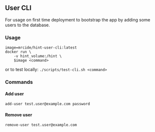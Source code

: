 ## User CLI
For usage on first time deployment to bootstrap the app by adding some users 
to the database.

### Usage

    image=mrcide/hint-user-cli:latest
    docker run \
        -v hint_volume:/hint \
        $image <command>

or to test locally:
`./scripts/test-cli.sh <command>`

### Commands
#### Add user

    add-user test.user@example.com password
    
#### Remove user

    remove-user test.user@example.com

